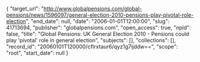 {
  "target_url": "http://www.globalpensions.com/global-pensions/news/1596097/general-election-2010-pensions-play-pivotal-role-election", 
  "end_date": null, 
  "date": "2006-01-01T12:00:00", 
  "slug": 41713694, 
  "publisher": "globalpensions.com", 
  "open_access": true, 
  "npld": false, 
  "title": "Global Pensions: UK General Election 2010 - Pensions could play 'pivotal' role in general election", 
  "subjects": [], 
  "collections": [], 
  "record_id": "20060101T120000/cfIrxtaur6/qyz1g7ijddw==", 
  "scope": "root", 
  "start_date": null
}

